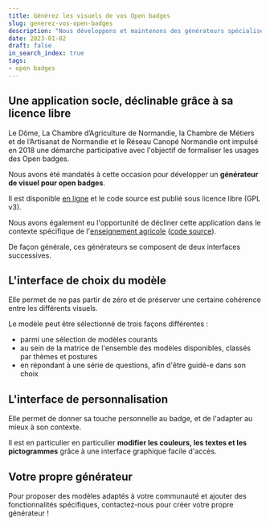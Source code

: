 ```yaml
---
title: Générez les visuels de vos Open badges
slug: generez-vos-open-badges
description: "Nous développons et maintenons des générateurs spécialisés de visuels pour open badges, sous licence libre."
date: 2023-01-02
draft: false
in_search_index: true
tags: 
- open badges
---
```


## Une application socle, déclinable grâce à sa licence libre

Le Dôme, La Chambre d’Agriculture de Normandie, la Chambre de Métiers et de l’Artisanat de Normandie et le Réseau Canopé Normandie ont impulsé en 2018 une démarche participative avec l'objectif de formaliser les usages des Open badges.

Nous avons été mandatés à cette occasion pour développer un **générateur de visuel pour open badges**.

Il est disponible [en ligne](http://openbadges.ledome.info/generateur/) et le code source est publié sous licence libre (GPL v3).

Nous avons également eu l'opportunité de décliner cette application dans le contexte spécifique de l'[enseignement agricole](https://openbadges.educagri.fr/generateur/) ([code source](https://github.com/incaya/generateur-graphique-open-badge-ea)).

De façon générale, ces générateurs se composent de deux interfaces successives.

## L'interface de choix du modèle

Elle permet de ne pas partir de zéro et de préserver une certaine cohérence entre les différents visuels. 

Le modèle peut être sélectionné de trois façons différentes :

- parmi une sélection de modèles courants
- au sein de la matrice de l'ensemble des modèles disponibles, classés par thèmes et postures
- en répondant à une série de questions, afin d'être guidé-e dans son choix

## L'interface de personnalisation

Elle permet de donner sa touche personnelle au badge, et de l'adapter au mieux à son contexte.

Il est en particulier en particulier **modifier les couleurs, les textes et les pictogrammes** grâce à une interface graphique facile d'accès.

## Votre propre générateur

Pour proposer des modèles adaptés à votre communauté et ajouter des fonctionnalités spécifiques, contactez-nous pour créer votre propre générateur !

